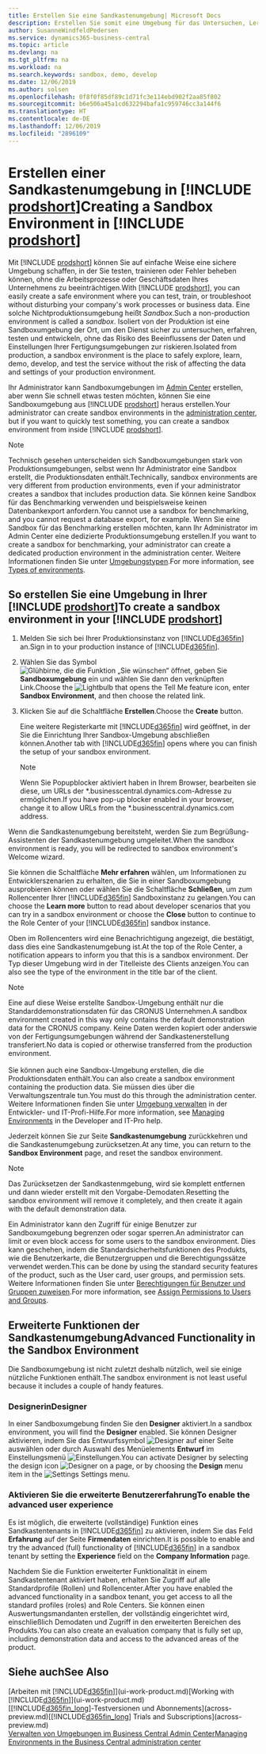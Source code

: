 ```yaml
---
title: Erstellen Sie eine Sandkastenumgebung| Microsoft Docs
description: Erstellen Sie somit eine Umgebung für das Untersuchen, Lernen, Entwickeln und Testen.
author: SusanneWindfeldPedersen
ms.service: dynamics365-business-central
ms.topic: article
ms.devlang: na
ms.tgt_pltfrm: na
ms.workload: na
ms.search.keywords: sandbox, demo, develop
ms.date: 12/06/2019
ms.author: solsen
ms.openlocfilehash: 0f8f0f85df89c1d71fc3e114ebd902f2aa85f802
ms.sourcegitcommit: b6e506a45a1cd632294bafa1c959746cc3a144f6
ms.translationtype: HT
ms.contentlocale: de-DE
ms.lasthandoff: 12/06/2019
ms.locfileid: "2896109"
---
```

# <a name="creating-a-sandbox-environment-in-include-prodshortincludesprodshortmd"></a><span data-ttu-id="5a496-103">Erstellen einer Sandkastenumgebung in [!INCLUDE [prodshort](includes/prodshort.md)]</span><span class="sxs-lookup"><span data-stu-id="5a496-103">Creating a Sandbox Environment in [!INCLUDE [prodshort](includes/prodshort.md)]</span></span>

<span data-ttu-id="5a496-104">Mit [!INCLUDE [prodshort](includes/prodshort.md)] können Sie auf einfache Weise eine sichere Umgebung schaffen, in der Sie testen, trainieren oder Fehler beheben können, ohne die Arbeitsprozesse oder Geschäftsdaten Ihres Unternehmens zu beeinträchtigen.</span><span class="sxs-lookup"><span data-stu-id="5a496-104">With [!INCLUDE [prodshort](includes/prodshort.md)], you can easily create a safe environment where you can test, train, or troubleshoot without disturbing your company's work processes or business data.</span></span> <span data-ttu-id="5a496-105">Eine solche Nichtproduktionsumgebung heißt *Sandbox*.</span><span class="sxs-lookup"><span data-stu-id="5a496-105">Such a non-production environment is called a *sandbox*.</span></span> <span data-ttu-id="5a496-106">Isoliert von der Produktion ist eine Sandboxumgebung der Ort, um den Dienst sicher zu untersuchen, erfahren, testen und entwickeln, ohne das Risiko des Beeinflussens der Daten und Einstellungen Ihrer Fertigungsumgebungen zur riskieren.</span><span class="sxs-lookup"><span data-stu-id="5a496-106">Isolated from production, a sandbox environment is the place to safely explore, learn, demo, develop, and test the service without the risk of affecting the data and settings of your production environment.</span></span>  

<span data-ttu-id="5a496-107">Ihr Administrator kann Sandboxumgebungen im [Admin Center](/dynamics365/business-central/dev-itpro/administration/tenant-admin-center-environments?toc=/dynamics365/business-central/toc.json) erstellen, aber wenn Sie schnell etwas testen möchten, können Sie eine Sandboxumgebung aus [!INCLUDE [prodshort](includes/prodshort.md)] heraus erstellen.</span><span class="sxs-lookup"><span data-stu-id="5a496-107">Your administrator can create sandbox environments in the [administration center](/dynamics365/business-central/dev-itpro/administration/tenant-admin-center-environments?toc=/dynamics365/business-central/toc.json), but if you want to quickly test something, you can create a sandbox environment from inside [!INCLUDE [prodshort](includes/prodshort.md)].</span></span>  

> [!NOTE]
> <span data-ttu-id="5a496-108">Technisch gesehen unterscheiden sich Sandboxumgebungen stark von Produktionsumgebungen, selbst wenn Ihr Administrator eine Sandbox erstellt, die Produktionsdaten enthält.</span><span class="sxs-lookup"><span data-stu-id="5a496-108">Technically, sandbox environments are very different from production environments, even if your administrator creates a sandbox that includes production data.</span></span> <span data-ttu-id="5a496-109">Sie können keine Sandbox für das Benchmarking verwenden und beispielsweise keinen Datenbankexport anfordern.</span><span class="sxs-lookup"><span data-stu-id="5a496-109">You cannot use a sandbox for benchmarking, and you cannot request a database export, for example.</span></span> <span data-ttu-id="5a496-110">Wenn Sie eine Sandbox für das Benchmarking erstellen möchten, kann Ihr Administrator im Admin Center eine dedizierte Produktionsumgebung erstellen.</span><span class="sxs-lookup"><span data-stu-id="5a496-110">If you want to create a sandbox for benchmarking, your administrator can create a dedicated production environment in the administration center.</span></span> <span data-ttu-id="5a496-111">Weitere Informationen finden Sie unter [Umgebungstypen](/dynamics365/business-central/dev-itpro/administration/tenant-admin-center-environments#types-of-environments).</span><span class="sxs-lookup"><span data-stu-id="5a496-111">For more information, see [Types of environments](/dynamics365/business-central/dev-itpro/administration/tenant-admin-center-environments#types-of-environments).</span></span>

## <a name="to-create-a-sandbox-environment-in-your-include-prodshortincludesprodshortmd"></a><span data-ttu-id="5a496-112">So erstellen Sie eine Umgebung in Ihrer [!INCLUDE [prodshort](includes/prodshort.md)]</span><span class="sxs-lookup"><span data-stu-id="5a496-112">To create a sandbox environment in your [!INCLUDE [prodshort](includes/prodshort.md)]</span></span>

1. <span data-ttu-id="5a496-113">Melden Sie sich bei Ihrer Produktionsinstanz von [!INCLUDE[d365fin](includes/d365fin_md.md)] an.</span><span class="sxs-lookup"><span data-stu-id="5a496-113">Sign in to your production instance of [!INCLUDE[d365fin](includes/d365fin_md.md)].</span></span>

2. <span data-ttu-id="5a496-114">Wählen Sie das Symbol ![Glühbirne, die die Funktion „Sie wünschen“ öffnet](media/ui-search/search_small.png "Was möchten Sie tun?"), geben Sie **Sandboxumgebung** ein und wählen Sie dann den verknüpften Link.</span><span class="sxs-lookup"><span data-stu-id="5a496-114">Choose the ![Lightbulb that opens the Tell Me feature](media/ui-search/search_small.png "Tell me what you want to do") icon, enter **Sandbox Environment**, and then choose the related link.</span></span>
    <!-- ![Sandbox Environment Setup](./media/across-sandbox/sandbox-environment-setup.png) -->
3. <span data-ttu-id="5a496-115">Klicken Sie auf die Schaltfläche **Erstellen**.</span><span class="sxs-lookup"><span data-stu-id="5a496-115">Choose the **Create** button.</span></span>  

    <span data-ttu-id="5a496-116">Eine weitere Registerkarte mit [!INCLUDE[d365fin](includes/d365fin_md.md)] wird geöffnet, in der Sie die Einrichtung Ihrer Sandbox-Umgebung abschließen können.</span><span class="sxs-lookup"><span data-stu-id="5a496-116">Another tab with [!INCLUDE[d365fin](includes/d365fin_md.md)] opens where you can finish the setup of your sandbox environment.</span></span>

    > [!NOTE]  
    >  <span data-ttu-id="5a496-117">Wenn Sie Popupblocker aktiviert haben in Ihrem Browser, bearbeiten sie diese, um URLs der \*.businesscentral.dynamics.com-Adresse zu ermöglichen.</span><span class="sxs-lookup"><span data-stu-id="5a496-117">If you have pop-up blocker enabled in your browser, change it to allow URLs from the \*.businesscentral.dynamics.com address.</span></span>

<span data-ttu-id="5a496-118">Wenn die Sandkastenumgebung bereitsteht, werden Sie zum Begrüßung-Assistenten der Sandkastenumgebung umgeleitet.</span><span class="sxs-lookup"><span data-stu-id="5a496-118">When the sandbox environment is ready, you will be redirected to sandbox environment's Welcome wizard.</span></span>
<!-- ![Sandbox Welcome Wizard](./media/across-sandbox/sandbox-wizard.png) -->

<span data-ttu-id="5a496-119">Sie können die Schaltfläche **Mehr erfahren** wählen, um Informationen zu Entwicklerszenarien zu erhalten, die Sie in einer Sandboxumgebung ausprobieren können oder wählen Sie die Schaltfläche **Schließen**, um zum Rollencenter Ihrer [!INCLUDE[d365fin](includes/d365fin_md.md)] Sandboxinstanz zu gelangen.</span><span class="sxs-lookup"><span data-stu-id="5a496-119">You can choose the **Learn more** button to read about developer scenarios that you can try in a sandbox environment or choose the **Close** button to continue to the Role Center of your [!INCLUDE[d365fin](includes/d365fin_md.md)] sandbox instance.</span></span>

<span data-ttu-id="5a496-120">Oben im Rollencenters wird eine Benachrichtigung angezeigt, die bestätigt, dass dies eine Sandkastenumgebung ist.</span><span class="sxs-lookup"><span data-stu-id="5a496-120">At the top of the Role Center, a notification appears to inform you that this is a sandbox environment.</span></span> <span data-ttu-id="5a496-121">Der Typ dieser Umgebung wird in der Titelleiste des Clients anzeigen.</span><span class="sxs-lookup"><span data-stu-id="5a496-121">You can also see the type of the environment in the title bar of the client.</span></span>
    <!-- ![Sandbox RoleCenter Notification](./media/across-sandbox/sandbox-rolecenter-notification.png) -->

> [!NOTE]
> <span data-ttu-id="5a496-122">Eine auf diese Weise erstellte Sandbox-Umgebung enthält nur die Standarddemonstrationsdaten für das CRONUS Unternehmen.</span><span class="sxs-lookup"><span data-stu-id="5a496-122">A sandbox environment created in this way only contains the default demonstration data for the CRONUS company.</span></span> <span data-ttu-id="5a496-123">Keine Daten werden kopiert oder anderswie von der Fertigungsumgebungen während der Sandkastenerstellung transferiert.</span><span class="sxs-lookup"><span data-stu-id="5a496-123">No data is copied or otherwise transferred from the production environment.</span></span><br /><br />
> <span data-ttu-id="5a496-124">Sie können auch eine Sandbox-Umgebung erstellen, die die Produktionsdaten enthält.</span><span class="sxs-lookup"><span data-stu-id="5a496-124">You can also create a sandbox environment containing the production data.</span></span> <span data-ttu-id="5a496-125">Sie müssen dies über die Verwaltungszentrale tun.</span><span class="sxs-lookup"><span data-stu-id="5a496-125">You must do this through the administration center.</span></span> <span data-ttu-id="5a496-126">Weitere Informationen finden Sie unter [Umgebung verwalten](/dynamics365/business-central/dev-itpro/administration/tenant-admin-center-environments) in der Entwickler- und IT-Profi-Hilfe.</span><span class="sxs-lookup"><span data-stu-id="5a496-126">For more information, see [Managing Environments](/dynamics365/business-central/dev-itpro/administration/tenant-admin-center-environments) in the Developer and IT-Pro help.</span></span>

<span data-ttu-id="5a496-127">Jederzeit können Sie zur Seite **Sandkastenumgebung** zurückkehren und die Sandkastenumgebung zurücksetzen.</span><span class="sxs-lookup"><span data-stu-id="5a496-127">At any time, you can return to the **Sandbox Environment** page, and reset the sandbox environment.</span></span>

> [!NOTE]  
> <span data-ttu-id="5a496-128">Das Zurücksetzen der Sandkastenmgebung, wird sie komplett entfernen und dann wieder erstellt mit den Vorgabe-Demodaten.</span><span class="sxs-lookup"><span data-stu-id="5a496-128">Resetting the sandbox environment will remove it completely, and then create it again with the default demonstration data.</span></span>  

<!--To switch between your production and sandbox environments, you can use the Business Central app launcher.
    ![Sandbox Dynamics365 Menu](./media/across-sandbox/sandbox-dynamics365-menu.png) -->

<span data-ttu-id="5a496-129">Ein Administrator kann den Zugriff für einige Benutzer zur Sandboxumgebung begrenzen oder sogar sperren.</span><span class="sxs-lookup"><span data-stu-id="5a496-129">An administrator can limit or even block access for some users to the sandbox environment.</span></span> <span data-ttu-id="5a496-130">Dies kann geschehen, indem die Standardsicherheitsfunktionen des Produkts, wie die Benutzerkarte, die Benutzergruppen und die Berechtigungssätze verwendet werden.</span><span class="sxs-lookup"><span data-stu-id="5a496-130">This can be done by using the standard security features of the product, such as the User card, user groups, and permission sets.</span></span> <span data-ttu-id="5a496-131">Weitere Informationen finden Sie unter [Berechtigungen für Benutzer und Gruppen zuweisen](ui-define-granular-permissions.md).</span><span class="sxs-lookup"><span data-stu-id="5a496-131">For more information, see [Assign Permissions to Users and Groups](ui-define-granular-permissions.md).</span></span>  

<!-- ![Sandbox Permission Sets](./media/across-sandbox/sandbox-permission-sets.png) -->

## <a name="advanced-functionality-in-the-sandbox-environment"></a><span data-ttu-id="5a496-132">Erweiterte Funktionen der Sandkastenumgebung</span><span class="sxs-lookup"><span data-stu-id="5a496-132">Advanced Functionality in the Sandbox Environment</span></span>

<span data-ttu-id="5a496-133">Die Sandboxumgebung ist nicht zuletzt deshalb nützlich, weil sie einige nützliche Funktionen enthält.</span><span class="sxs-lookup"><span data-stu-id="5a496-133">The sandbox environment is not least useful because it includes a couple of handy features.</span></span>

### <a name="designer"></a><span data-ttu-id="5a496-134">Designerin</span><span class="sxs-lookup"><span data-stu-id="5a496-134">Designer</span></span>

<span data-ttu-id="5a496-135">In einer Sandboxumgebung finden Sie den **Designer** aktiviert.</span><span class="sxs-lookup"><span data-stu-id="5a496-135">In a sandbox environment, you will find the **Designer** enabled.</span></span> <span data-ttu-id="5a496-136">Sie können Designer aktivieren, indem Sie das Entwurfssymbol ![Designer](./media/across-sandbox/sandbox-inclient-design-icon.png) auf einer Seite auswählen oder durch Auswahl des Menüelements **Entwurf** im Einstellungsmenü ![Einstellungen](media/ui-experience/settings_icon_small.png).</span><span class="sxs-lookup"><span data-stu-id="5a496-136">You can activate Designer by selecting the design icon ![Designer](./media/across-sandbox/sandbox-inclient-design-icon.png) on a page, or by choosing the **Design** menu item in the ![Settings](media/ui-experience/settings_icon_small.png) Settings menu.</span></span>

<!-- ![In-client Designer](./media/across-sandbox/sandbox-inclient-designer.png) -->

### <a name="to-enable-the-advanced-user-experience"></a><span data-ttu-id="5a496-137">Aktivieren Sie die erweiterte Benutzererfahrung</span><span class="sxs-lookup"><span data-stu-id="5a496-137">To enable the advanced user experience</span></span>
<span data-ttu-id="5a496-138">Es ist möglich, die erweiterte (vollständige) Funktion eines Sandkastentenants in [!INCLUDE[d365fin](includes/d365fin_md.md)] zu aktivieren, indem Sie das Feld **Erfahrung** auf der Seite **Firmendaten** einrichten.</span><span class="sxs-lookup"><span data-stu-id="5a496-138">It is possible to enable and try the advanced (full) functionality of [!INCLUDE[d365fin](includes/d365fin_md.md)] in a sandbox tenant by setting the **Experience** field on the **Company Information** page.</span></span>

<!-- ![Sandbox Environment Advanced](./media/across-sandbox/sandbox-advanced.png) -->

<!-- ![Sandbox Production](./media/across-sandbox/sandbox-production.png) -->

<span data-ttu-id="5a496-139">Nachdem Sie die Funktion erweiterter Funktionalität in einem Sandkastentenant aktiviert haben, erhalten Sie Zugriff auf alle Standardprofile (Rollen) und Rollencenter.</span><span class="sxs-lookup"><span data-stu-id="5a496-139">After you have enabled the advanced functionality in a sandbox tenant, you get access to all the standard profiles (roles) and Role Centers.</span></span> <span data-ttu-id="5a496-140">Sie können einen Auswertungsmandanten erstellen, der vollständig eingerichtet wird, einschließlich Demodaten und Zugriff in den erweiterten Bereichen des Produkts.</span><span class="sxs-lookup"><span data-stu-id="5a496-140">You can also create an evaluation company that is fully set up, including demonstration data and access to the advanced areas of the product.</span></span>

<!-- ![Sandbox New Company](./media/across-sandbox/sandbox-newcompany.png) -->

## <a name="see-also"></a><span data-ttu-id="5a496-141">Siehe auch</span><span class="sxs-lookup"><span data-stu-id="5a496-141">See Also</span></span>

<span data-ttu-id="5a496-142">[Arbeiten mit [!INCLUDE[d365fin](includes/d365fin_md.md)]](ui-work-product.md)</span><span class="sxs-lookup"><span data-stu-id="5a496-142">[Working with [!INCLUDE[d365fin](includes/d365fin_md.md)]](ui-work-product.md)</span></span>  
<span data-ttu-id="5a496-143">[[!INCLUDE[d365fin_long](includes/d365fin_long_md.md)]-Testversionen und Abonnements](across-preview.md)</span><span class="sxs-lookup"><span data-stu-id="5a496-143">[[!INCLUDE[d365fin_long](includes/d365fin_long_md.md)] Trials and Subscriptions](across-preview.md)</span></span>  
[<span data-ttu-id="5a496-144">Verwalten von Umgebungen im Business Central Admin Center</span><span class="sxs-lookup"><span data-stu-id="5a496-144">Managing Environments in the Business Central administration center</span></span>](/dynamics365/business-central/dev-itpro/administration/tenant-admin-center-environments)  
